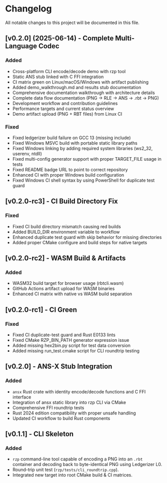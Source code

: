 # Changelog

All notable changes to this project will be documented in this file.

## [v0.2.0] (2025-06-14) - Complete Multi-Language Codec
### Added
- Cross-platform CLI encode/decode demo with rzp tool
- Static ANS stub linked with C FFI integration
- CI matrix green on Linux/macOS/Windows with artifact publishing
- Added demo_walkthrough.md and results stub documentation
- Comprehensive documentation walkthrough with architecture details
- Complete data flow documentation (PNG → RLE → ANS → .rbt → PNG)
- Development workflow and contribution guidelines
- Performance targets and current status overview
- Demo artifact upload (PNG + RBT files) from Linux CI

### Fixed
- Fixed ledgerizer build failure on GCC 13 (missing <limits> include)
- Fixed Windows MSVC build with portable static library paths
- Fixed Windows linking by adding required system libraries (ws2_32, userenv, ntdll)
- Fixed multi-config generator support with proper TARGET_FILE usage in tests
- Fixed README badge URL to point to correct repository
- Enhanced CI with proper Windows build configuration
- Fixed Windows CI shell syntax by using PowerShell for duplicate test guard

## [v0.2.0-rc3] - CI Build Directory Fix
### Fixed
- Fixed CI build directory mismatch causing red builds
- Added BUILD_DIR environment variable to workflow
- Enhanced duplicate test guard with skip behavior for missing directories
- Added proper CMake configure and build steps for native targets

## [v0.2.0-rc2] - WASM Build & Artifacts
### Added
- WASM32 build target for browser usage (rbtcli.wasm)
- GitHub Actions artifact upload for WASM binaries
- Enhanced CI matrix with native vs WASM build separation

## [v0.2.0-rc1] - CI Green
### Fixed
- Fixed CI duplicate-test guard and Rust E0133 lints
- Fixed CMake RZP_BIN_PATH generator expression issue
- Added missing hex2bin.py script for test data conversion
- Added missing run_test.cmake script for CLI roundtrip testing

## [v0.2.0] - ANS-X Stub Integration
### Added
- `ansx` Rust crate with identity encode/decode functions and C FFI interface
- Integration of ansx static library into rzp CLI via CMake
- Comprehensive FFI roundtrip tests
- Rust 2024 edition compatibility with proper unsafe handling
- Updated CI workflow to build Rust components

## [v0.1.1] - CLI Skeleton
### Added
- `rzp` command-line tool capable of encoding a PNG into an `.rbt` container and decoding back to byte-identical PNG using Ledgerizer L0.
- Round-trip unit test (`rzp/tests/cli_roundtrip.cpp`).
- Integrated new target into root CMake build & CI matrices. 